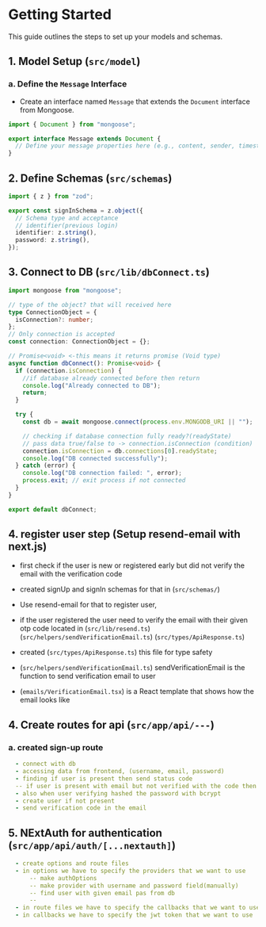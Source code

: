 # Getting Started

This guide outlines the steps to set up your models and schemas.

## 1. Model Setup (`src/model`)

### a. Define the `Message` Interface

- Create an interface named `Message` that extends the `Document` interface from Mongoose.

```typescript
import { Document } from "mongoose";

export interface Message extends Document {
  // Define your message properties here (e.g., content, sender, timestamp)
}
```

## 2. Define Schemas (`src/schemas`)

```typescript
import { z } from "zod";

export const signInSchema = z.object({
  // Schema type and acceptance
  // identifier(previous login)
  identifier: z.string(),
  password: z.string(),
});
```

## 3. Connect to DB (`src/lib/dbConnect.ts`)

```typescript
import mongoose from "mongoose";

// type of the object? that will received here
type ConnectionObject = {
  isConnection?: number;
};
// Only connection is accepted
const connection: ConnectionObject = {};

// Promise<void> <-this means it returns promise (Void type)
async function dbConnect(): Promise<void> {
  if (connection.isConnection) {
    //if database already connected before then return
    console.log("Already connected to DB");
    return;
  }

  try {
    const db = await mongoose.connect(process.env.MONGODB_URI || "");

    // checking if database connection fully ready?(readyState)
    // pass data true/false to -> connection.isConnection (condition)
    connection.isConnection = db.connections[0].readyState;
    console.log("DB connected successfully");
  } catch (error) {
    console.log("DB connection failed: ", error);
    process.exit; // exit process if not connected
  }
}

export default dbConnect;
```

## 4. register user step (Setup resend-email with next.js)

- first check if the user is new or registered early but did not verify the email with the verification code

- created signUp and signIn schemas for that in (`src/schemas/`)

- Use resend-email for that to register user,
- if the user registered the user need to verify the email with their given otp code located in (`src/lib/resend.ts`)(`src/helpers/sendVerificationEmail.ts`) (`src/types/ApiResponse.ts`)
- created (`src/types/ApiResponse.ts`) this file for type safety

- (`src/helpers/sendVerificationEmail.ts`) sendVerificationEmail is the function to send verification email to user
- (`emails/VerificationEmail.tsx`) is a React template that shows how the email looks like

## 4. Create routes for api (`src/app/api/---`)
### a. created sign-up route
```yaml
  - connect with db
  - accessing data from frontend, (username, email, password)
  - finding if user is present then send status code
  -- if user is present with email but not verified with the code then do work
  - also when user verifying hashed the password with bcrypt
  - create user if not present
  - send verification code in the email 
```

## 5. NExtAuth for authentication (`src/app/api/auth/[...nextauth]`)
```yaml
  - create options and route files
  - in options we have to specify the providers that we want to use
      -- make authOptions
      -- make provider with username and password field(manually)
      -- find user with given email pas from db
      -- 
  - in route files we have to specify the callbacks that we want to use
  - in callbacks we have to specify the jwt token that we want to use
```